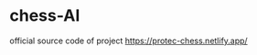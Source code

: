 # chess-AI

official source code of project <a hraf="https://protec-chess.netlify.app/">https://protec-chess.netlify.app/</a>
